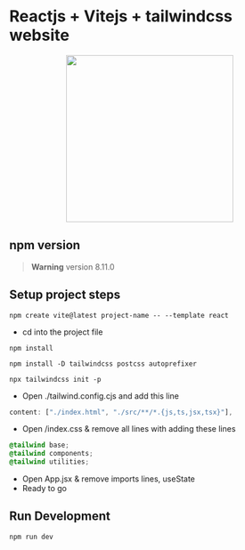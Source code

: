 # Reactjs + Vitejs + tailwindcss website

<div align="center">

<img src="https://skillicons.dev/icons?i=react,vite,tailwind,js" style="width: 300px">

</div>

## npm version

> **Warning**
> version 8.11.0

## Setup project steps

```npm
npm create vite@latest project-name -- --template react
```

- cd into the project file

```
npm install
```

```
npm install -D tailwindcss postcss autoprefixer
```

```
npx tailwindcss init -p
```

- Open ./tailwind.config.cjs and add this line

```cjs
content: ["./index.html", "./src/**/*.{js,ts,jsx,tsx}"],
```

- Open /index.css & remove all lines with adding these lines

```css
@tailwind base;
@tailwind components;
@tailwind utilities;
```

- Open App.jsx & remove imports lines, useState
- Ready to go

## Run Development

```
npm run dev
```
